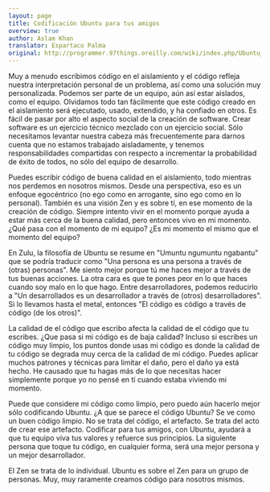 ```yaml
---
layout: page
title: Codificación Ubuntu para tus amigos
overview: true
author: Aslam Khan
translator: Espartaco Palma
original: http://programmer.97things.oreilly.com/wiki/index.php/Ubuntu_Coding_for_Your_Friends
---
```


Muy a menudo escribimos código en el aislamiento y el código refleja nuestra interpretación personal de un problema, así como una solución muy personalizada. Podemos ser parte de un equipo, aún así estar aislados, como el equipo. Olvidamos todo tan fácilmente que este código creado en el aislamiento será ejecutado, usado, extendido, y ha confiado en otros. Es fácil de pasar por alto el aspecto social de la creación de software. Crear software es un ejercicio técnico mezclado con un ejercicio social. Sólo necesitamos levantar nuestra cabeza más frecuentemente para darnos cuenta que no estamos trabajado aisladamente, y tenemos responsabilidades compartidas con respecto a incrementar la probabilidad de éxito de todos, no sólo del equipo de desarrollo.

Puedes escribir código de buena calidad en el aislamiento, todo mientras nos perdemos en nosotros mismos. Desde una perspectiva, eso es un enfoque egocéntrico (no ego como en arrogante, sino ego como en lo personal). También es una visión Zen y es sobre tí, en ese momento de la creación de código. Siempre intento vivir en el momento porque ayuda a estar más cerca de la buena calidad, pero entonces vivo en mi momento. ¿Qué pasa con el momento de mi equipo? ¿Es mi momento el mismo que el momento del equipo?

En Zulu, la filosofía de Ubuntu se resume en "Umuntu ngumuntu ngabantu" que se podría traducir como "Una persona es una persona a través de (otras) personas". Me siento mejor porque tú me haces mejor a través de tus buenas acciones. La otra cara es que te pones peor en lo que haces cuando soy malo en lo que hago. Entre desarrolladores, podemos reducirlo a "Un desarrollados es un desarrollador a través de (otros) desarrolladores". Si lo llevamos hasta el metal, entonces "El código es código a través de código (de los otros)".

La calidad de el código que escribo afecta la calidad de el código que tu escribes. ¿Que pasa si mi código es de baja calidad? Incluso si escribes un código muy limpio, los puntos donde usas mi código es donde la calidad de tu código se degrada muy cerca de la calidad de mi código. Puedes aplicar muchos patrones y técnicas para limitar el daño, pero el daño ya está hecho. He causado que tu hagas más de lo que necesitas hacer simplemente porque yo no pensé en tí cuando estaba viviendo mi momento.

Puede que considere mi código como limpio, pero puedo aún hacerlo mejor sólo codificando Ubuntu. ¿A que se parece el código Ubuntu? Se ve como un buen código limpio. No se trata del código, el artefacto. Se trata del acto de crear ese artefacto. Codificar para tus amigos, con Ubuntu, ayudará a que tu equipo viva tus valores y refuerce sus principios. La siguiente persona que toque tu código, en cualquier forma, será una mejor persona y un mejor desarrollador.

El Zen se trata de lo individual. Ubuntu es sobre el Zen para un grupo de personas. Muy, muy raramente creamos código para nosotros mismos.



